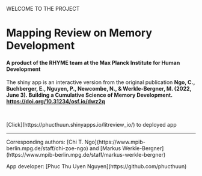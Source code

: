 WELCOME TO THE PROJECT
# Mapping Review on Memory Development
#### A product of the RHYME team at the Max Planck Institute for Human Development 

The shiny app is an interactive version from the original publication <strong>Ngo, C., Buchberger, E., Nguyen, P., Newcombe, N., & Werkle-Bergner, M. (2022, June 3). Building a Cumulative Science of Memory Development. https://doi.org/10.31234/osf.io/dwz2q</strong>

<br>
<p>[Click](https://phucthuun.shinyapps.io/litreview_io/) to deployed app</p> 

----
<p>Corresponding authors: [Chi T. Ngo](https://www.mpib-berlin.mpg.de/staff/chi-zoe-ngo) and [Markus Werkle-Bergner](https://www.mpib-berlin.mpg.de/staff/markus-werkle-bergner)</p>
<p>App developer: [Phuc Thu Uyen Nguyen](https://github.com/phucthuun)</p>
